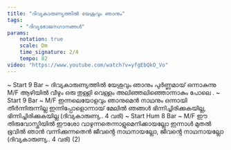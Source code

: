 ```yaml
---
title: "ദിവ്യകാരുണ്യത്തിൽ യേശുവും ഞാനും"
tags:
    - "ദിവ്യഭോജനഗാനങ്ങൾ"
params:
    notation: true
    scale: Dm
    time_signature: 2/4
    tempo: 82
video: "https://www.youtube.com/watch?v=yfgEbQkO_Vo"
---
```


~ Start 9 Bar ~
ദിവ്യകാരുണ്യത്തിൽ യേശുവും ഞാനും
പുർണ്ണമായ് ഒന്നാകുന്നു
M/F
ആഴിയിൽ വീഴും ഒരു തുള്ളി വെള്ളം
അലിഞ്ഞലിഞ്ഞൊന്നാകും പോലെ
.
~ Start 9 Bar ~
M/F
ഇന്നലെയോളവും ഞാനുമെൻ നാഥനും
ഒന്നായി തീർന്നിരുന്നില്ല
ഇന്നിപ്പോളൊന്നായ് മേലിൽ ഞങ്ങൾ
ഭിന്നിച്ചിരിക്കുകയില്ല, ഭിന്നിച്ചിരിക്കുകയില്ല
(ദിവ്യകാരുണ്യ.. 4 വരി)
~ Start Hum 8 Bar ~
M/F
ഈ തിരുവോസ്തിയിൽ ഈശോ
വാഴുന്നതെന്നാളുമെനിക്കായല്ലോ
ഇന്നാൾ മുതൽ ഭൂവിൽ ഞാൻ വന്നിക്കുന്നതെൻ
ജീവൻ്റെ നാഥനായല്ലോ, ജീവൻ്റെ നാഥനായല്ലോ
(ദിവ്യകാരുണ്യ.. 4 വരി) (2)
